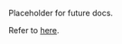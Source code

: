 Placeholder for future docs. 

Refer to [here](https://realpython.com/documenting-python-code/#public-and-open-source-projects).